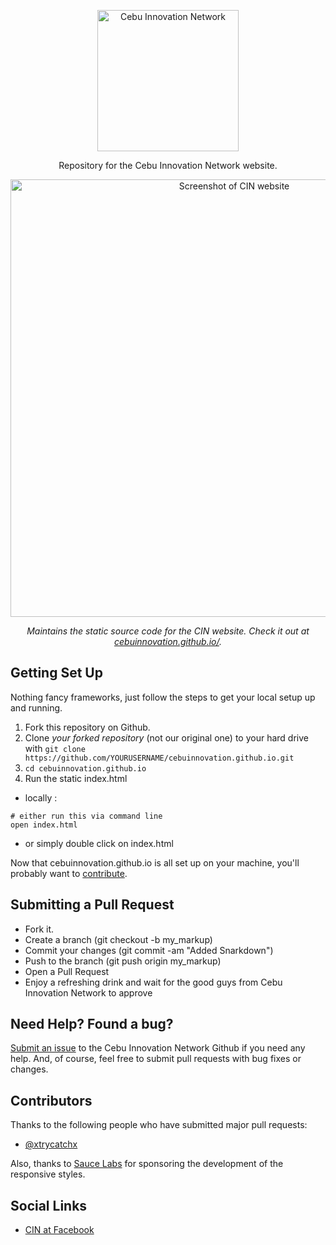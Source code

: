 <p align="center">
  <img src="https://raw.githubusercontent.com/cebuinnovation/cebuinnovation.github.io/master/images/cin.png" alt="Cebu Innovation Network" width="226">
  <br>
</p>

<p align="center">Repository for the Cebu Innovation Network website.</p>

<p align="center"><img src="https://raw.githubusercontent.com/xtrycatchx/cebuinnovation.github.io/repo-improvements/images/screenshot.png" width=700 alt="Screenshot of CIN website"></p>

<p align="center"><em>Maintains the static source code for the CIN website. Check it out at <a href="https://cebuinnovation.github.io/">cebuinnovation.github.io/</a>.</em></p>


Getting Set Up
--------------------

Nothing fancy frameworks, just follow the steps to get your local setup up and running.

1. Fork this repository on Github.
2. Clone *your forked repository* (not our original one) to your hard drive with `git clone https://github.com/YOURUSERNAME/cebuinnovation.github.io.git`
3. `cd cebuinnovation.github.io`
4. Run the static index.html 
* locally :

```shell
# either run this via command line
open index.html
```
* or simply double click on index.html

Now that cebuinnovation.github.io is all set up on your machine, you'll probably want to [contribute](https://github.com/lord/slate/wiki/Markdown-Syntax).

Submitting a Pull Request
--------------------

* Fork it.
* Create a branch (git checkout -b my_markup)
* Commit your changes (git commit -am "Added Snarkdown")
* Push to the branch (git push origin my_markup)
* Open a Pull Request
* Enjoy a refreshing drink and wait for the good guys from Cebu Innovation Network to approve

Need Help? Found a bug?
--------------------

[Submit an issue](https://github.com/cebuinnovation/cebuinnovation.github.io/issues) to the Cebu Innovation Network Github if you need any help. And, of course, feel free to submit pull requests with bug fixes or changes.

Contributors
--------------------

Thanks to the following people who have submitted major pull requests:

- [@xtrycatchx](https://github.com/xtrycatchx)

Also, thanks to [Sauce Labs](http://saucelabs.com) for sponsoring the development of the responsive styles.

Social Links
--------------------
- [CIN at Facebook](https://www.facebook.com/groups/1853560771636596/)
